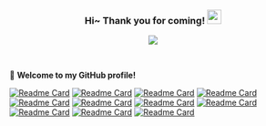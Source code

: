 <!--
**v7lin/v7lin** is a ✨ _special_ ✨ repository because its `README.md` (this file) appears on your GitHub profile.

Here are some ideas to get you started:

- 🔭 I’m currently working on ...
- 🌱 I’m currently learning ...
- 👯 I’m looking to collaborate on ...
- 🤔 I’m looking for help with ...
- 💬 Ask me about ...
- 📫 How to reach me: ...
- 😄 Pronouns: ...
- ⚡ Fun fact: ...
-->
<h3 align="center">
    Hi~ Thank you for coming!
    <img src="https://media.giphy.com/media/hvRJCLFzcasrR4ia7z/giphy.gif" width="25px">
</h3>

<p align="center">
    <img src="https://readme-typing-svg.herokuapp.com?color=e65e2a&width=380&height=45&lines=Now+android/flutter+developer;Target+full-stack+developer;Always+learning+new+things">
</p>

<br/>

🎉 **Welcome to my GitHub profile!**

[![Readme Card](https://github-readme-stats.vercel.app/api/pin/?username=RxReader&repo=wechat_kit)](https://github.com/RxReader/wechat_kit)
[![Readme Card](https://github-readme-stats.vercel.app/api/pin/?username=RxReader&repo=alipay_kit)](https://github.com/RxReader/alipay_kit)
[![Readme Card](https://github-readme-stats.vercel.app/api/pin/?username=RxReader&repo=tencent_kit)](https://github.com/RxReader/tencent_kit)
[![Readme Card](https://github-readme-stats.vercel.app/api/pin/?username=RxReader&repo=weibo_kit)](https://github.com/RxReader/weibo_kit)
[![Readme Card](https://github-readme-stats.vercel.app/api/pin/?username=RxReader&repo=router_kit)](https://github.com/RxReader/router_kit)
[![Readme Card](https://github-readme-stats.vercel.app/api/pin/?username=RxReader&repo=lifecycle_kit)](https://github.com/RxReader/lifecycle_kit)
[![Readme Card](https://github-readme-stats.vercel.app/api/pin/?username=RxReader&repo=advertising_identifier)](https://github.com/RxReader/advertising_identifier)
[![Readme Card](https://github-readme-stats.vercel.app/api/pin/?username=RxReader&repo=device_kit)](https://github.com/RxReader/device_kit)
[![Readme Card](https://github-readme-stats.vercel.app/api/pin/?username=RxReader&repo=fcuuid_kit)](https://github.com/RxReader/fcuuid_kit)
[![Readme Card](https://github-readme-stats.vercel.app/api/pin/?username=RxReader&repo=oaid_kit)](https://github.com/RxReader/oaid_kit)
[![Readme Card](https://github-readme-stats.vercel.app/api/pin/?username=RxReader&repo=walle_kit)](https://github.com/RxReader/walle_kit)
